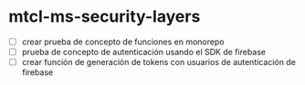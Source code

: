 # mtcl-ms-security-layers

- [ ] crear prueba de concepto de funciones en monorepo
- [ ] prueba de concepto de autenticación usando el SDK de firebase
- [ ] crear función de generación de tokens con usuarios de autenticación de firebase
